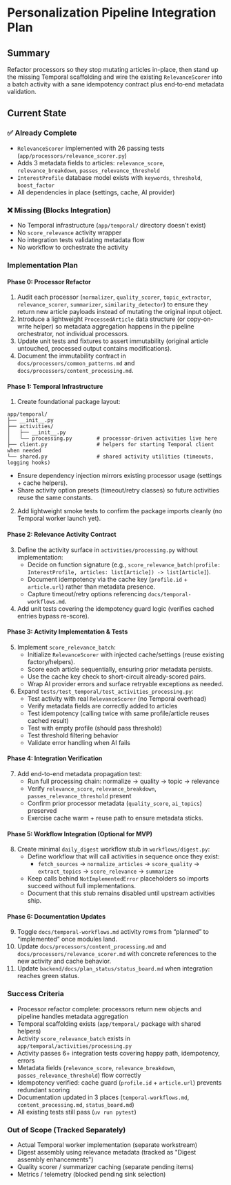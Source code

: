 # Personalization Pipeline Integration Plan

## Summary

Refactor processors so they stop mutating articles in-place, then stand up the missing Temporal scaffolding and wire the existing `RelevanceScorer` into a batch activity with a sane idempotency contract plus end‑to‑end metadata validation.

## Current State

### ✅ Already Complete

- `RelevanceScorer` implemented with 26 passing tests (`app/processors/relevance_scorer.py`)
- Adds 3 metadata fields to articles: `relevance_score`, `relevance_breakdown`, `passes_relevance_threshold`
- `InterestProfile` database model exists with `keywords`, `threshold`, `boost_factor`
- All dependencies in place (settings, cache, AI provider)

### ❌ Missing (Blocks Integration)

- No Temporal infrastructure (`app/temporal/` directory doesn't exist)
- No `score_relevance` activity wrapper
- No integration tests validating metadata flow
- No workflow to orchestrate the activity

### Implementation Plan

#### Phase 0: Processor Refactor

1. Audit each processor (`normalizer`, `quality_scorer`, `topic_extractor`, `relevance_scorer`, `summarizer`, `similarity_detector`) to ensure they return new article payloads instead of mutating the original input object.
2. Introduce a lightweight `ProcessedArticle` data structure (or copy-on-write helper) so metadata aggregation happens in the pipeline orchestrator, not individual processors.
3. Update unit tests and fixtures to assert immutability (original article untouched, processed output contains modifications).
4. Document the immutability contract in `docs/processors/common_patterns.md` and `docs/processors/content_processing.md`.

#### Phase 1: Temporal Infrastructure

1. Create foundational package layout:

```text
app/temporal/
├── __init__.py
├── activities/
│   ├── __init__.py
│   └── processing.py        # processor-driven activities live here
├── client.py                # helpers for starting Temporal client when needed
└── shared.py                # shared activity utilities (timeouts, logging hooks)
```

- Ensure dependency injection mirrors existing processor usage (settings + cache helpers).
- Share activity option presets (timeout/retry classes) so future activities reuse the same constants.

2. Add lightweight smoke tests to confirm the package imports cleanly (no Temporal worker launch yet).

#### Phase 2: Relevance Activity Contract

3. Define the activity surface in `activities/processing.py` without implementation:
     - Decide on function signature (e.g., `score_relevance_batch(profile: InterestProfile, articles: list[Article]) -> list[Article]`).
     - Document idempotency via the cache key (`profile.id` + `article.url`) rather than metadata presence.
     - Capture timeout/retry options referencing `docs/temporal-workflows.md`.
4. Add unit tests covering the idempotency guard logic (verifies cached entries bypass re-score).

#### Phase 3: Activity Implementation & Tests

5. Implement `score_relevance_batch`:
     - Initialize `RelevanceScorer` with injected cache/settings (reuse existing factory/helpers).
     - Score each article sequentially, ensuring prior metadata persists.
     - Use the cache key check to short-circuit already-scored pairs.
     - Wrap AI provider errors and surface retryable exceptions as needed.
6. Expand `tests/test_temporal/test_activities_processing.py`:
     - Test activity with real `RelevanceScorer` (no Temporal overhead)
     - Verify metadata fields are correctly added to articles
     - Test idempotency (calling twice with same profile/article reuses cached result)
     - Test with empty profile (should pass threshold)
     - Test threshold filtering behavior
     - Validate error handling when AI fails

#### Phase 4: Integration Verification

7. Add end-to-end metadata propagation test:
     - Run full processing chain: normalize → quality → topic → relevance
     - Verify `relevance_score`, `relevance_breakdown`, `passes_relevance_threshold` present
     - Confirm prior processor metadata (`quality_score`, `ai_topics`) preserved
     - Exercise cache warm + reuse path to ensure metadata sticks.

#### Phase 5: Workflow Integration (Optional for MVP)

8. Create minimal `daily_digest` workflow stub in `workflows/digest.py`:
     - Define workflow that will call activities in sequence once they exist:
       - `fetch_sources` → `normalize_articles` → `score_quality` → `extract_topics` → `score_relevance` → `summarize`
     - Keep calls behind `NotImplementedError` placeholders so imports succeed without full implementations.
     - Document that this stub remains disabled until upstream activities ship.

#### Phase 6: Documentation Updates

9. Toggle `docs/temporal-workflows.md` activity rows from “planned” to “implemented” once modules land.
10. Update `docs/processors/content_processing.md` and `docs/processors/relevance_scorer.md` with concrete references to the new activity and cache behavior.
11. Update `backend/docs/plan_status/status_board.md` when integration reaches green status.

### Success Criteria

- Processor refactor complete: processors return new objects and pipeline handles metadata aggregation
- Temporal scaffolding exists (`app/temporal/` package with shared helpers)
- Activity `score_relevance_batch` exists in `app/temporal/activities/processing.py`
- Activity passes 6+ integration tests covering happy path, idempotency, errors
- Metadata fields (`relevance_score`, `relevance_breakdown`, `passes_relevance_threshold`) flow correctly
- Idempotency verified: cache guard (`profile.id` + `article.url`) prevents redundant scoring
- Documentation updated in 3 places (`temporal-workflows.md`, `content_processing.md`, `status_board.md`)
- All existing tests still pass (`uv run pytest`)

### Out of Scope (Tracked Separately)

- Actual Temporal worker implementation (separate workstream)
- Digest assembly using relevance metadata (tracked as "Digest assembly enhancements")
- Quality scorer / summarizer caching (separate pending items)
- Metrics / telemetry (blocked pending sink selection)
